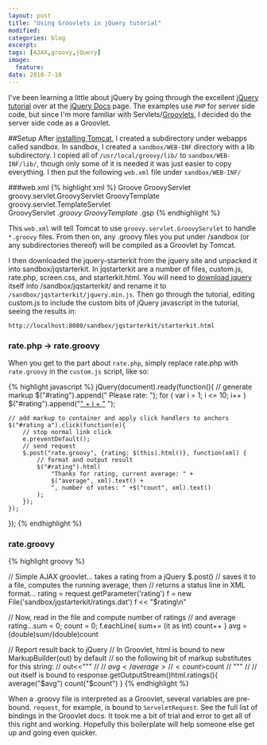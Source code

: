 ```yaml
---
layout: post
title: "Using Groovlets in jQuery tutorial"
modified:
categories: blog
excerpt:
tags: [AJAX,groovy,jQuery]
image:
  feature:
date: 2010-7-10
---
```


I've been learning a little about jQuery by going through the excellent [jQuery tutorial](http://docs.jquery.com/Tutorials:Getting_Started_with_jQuery) over at the [jQuery Docs](http://docs.jquery.com/Main_Page) page. The examples use `PHP` for server side code, but since I'm more familiar with Servlets/[Groovlets](http://www.groovy-lang.org/servlet.html), I decided do the server side code as a Groovlet.


##Setup
After [installing Tomcat](https://tomcat.apache.org/tomcat-7.0-doc/appdev/installation.html), I created a subdirectory under webapps called sandbox. In sandbox, I created a `sandbox/WEB-INF` directory with a lib subdirectory. I copied all of `/usr/local/groovy/lib/` to `sandbox/WEB-INF/lib/`, though only some of it is needed it was just easier to copy everything.  I then put the following `web.xml` file under `sandbox/WEB-INF/`

###web.xml
{% highlight xml %}
<web-app xmlns="http://java.sun.com/xml/ns/javaee"
  xmlns:xsi="http://www.w3.org/2001/XMLSchema-instance"
  xsi:schemaLocation="http://java.sun.com/xml/ns/javaee http://java.sun.com/xml/ns/javaee/web-app_2_5.xsd"
  version="2.5">
  <display-name>Groove</display-name>
    <servlet>
      <servlet-name>GroovyServlet</servlet-name>
      <servlet-class>groovy.servlet.GroovyServlet</servlet-class>
    </servlet>
    <servlet>
        <servlet-name>GroovyTemplate</servlet-name>
        <servlet-class>groovy.servlet.TemplateServlet</servlet-class>    
  </servlet>
    <servlet-mapping>
        <servlet-name>GroovyServlet</servlet-name>
        <url-pattern>*.groovy</url-pattern>
    </servlet-mapping>
    <servlet-mapping>
        <servlet-name>GroovyTemplate</servlet-name>
        <url-pattern>*.gsp</url-pattern>
    </servlet-mapping>
</web-app>
{% endhighlight %}

This `web.xml` will tell Tomcat to use `groovy.servlet.GroovyServlet` to handle `*.groovy` files. From then on, any .groovy files you put under /sandbox (or any subdirectories thereof) will be compiled as a Groovlet by Tomcat. 

I then downloaded the jquery-starterkit from the jquery site and unpacked it into sandbox/jqstarterkit. In jqstarterkit are a number of files, custom.js, rate.php, screen.css, and starterkit.html. You will need to [download jquery](http://code.jquery.com/jquery-1.4.2.min.js) itself into /sandbox/jqstarterkit/ and rename it to `/sandbox/jqstarterkit/jquery.min.js`. Then go through the tutorial, editing custom.js to include the custom bits of jQuery javascript in the tutorial, seeing the results in:

`http://localhost:8080/sandbox/jqstarterkit/starterkit.html`

### rate.php -> rate.groovy

When you get to the part about `rate.php`, simply replace rate.php with `rate.groovy` in the `custom.js` script, like so:

{% highlight javascript %}
jQuery(document).ready(function(){
	// generate markup  $("#rating").append(" Please rate: ");
	for ( var i = 1; i <= 10; i++ )
		$("#rating").append("<a href='#'>" + i + "</a> ");

	// add markup to container and apply click handlers to anchors  
	$("#rating a").click(function(e){
		// stop normal link click
		e.preventDefault();
		// send request
		$.post("rate.groovy", {rating: $(this).html()}, function(xml) {
			// format and output result
			$("#rating").html(
				"Thanks for rating, current average: " +
				$("average", xml).text() +
				", number of votes: " +$("count", xml).text()
			);
		});
	});
});
{% endhighlight %}

### rate.groovy
{% highlight groovy %}

// Simple AJAX groovlet... takes a rating from a jQuery $.post()
// saves it to a file, computes the running average, then 
// returns a status line in XML format...
rating = request.getParameter('rating')
f = new File('sandbox/jqstarterkit/ratings.dat')
f << "$rating\n"

// Now, read in the file and compute number of ratings
// and average rating...sum = 0;
count = 0;
f.eachLine{
  sum+= (it as int)
  count++
}
avg = (double)sum/(double)count

// Report result back to jQuery
// In Groovlet, html is bound to new MarkupBuilder(out) by default
// so the following bit of markup substitutes for this string:
// out<<"""
//  <ratings>
//    <average>$avg</average>
//    <count>$count</count>
//  </ratings>"""
// 
// out itself is bound to 
response.getOutputStream()html.ratings(){
  average("$avg")
  count("$count")
}
{% endhighlight %}


When a .groovy file is interpreted as a Groovlet, several variables are pre-bound. `request`, for example, is bound to `ServeletRequest`. See the full list of bindings in the Groovlet docs. It took me a bit of trial and error to get all of this right and working. Hopefully this boilerplate will help someone else get up and going even quicker.


